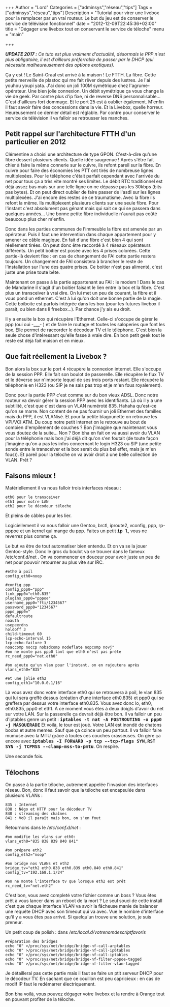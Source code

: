 +++
Author = "Lord"
Categories = ["adminsys","réseau","tips"]
Tags = ["adminsys","réseau","tips"]
Description = "Tutorial pour virer une livebox pour la remplacer par un vrai routeur. Le but du jeu est de conserver le service de télévision fonctionnel"
date = "2012-12-09T22:45:36+02:00"
title = "Dégager une livebox tout en conservant le service de téloche"
menu = "main"

+++

***UPDATE 2017 :*** *Ce tuto est plus vraiment d'actualité, désormais le PPP n'est plus obligatoire, il est d'ailleurs préferrable de passer par le DHCP (qui nécessite malheureusement des options exotiques).*

Ça y est ! Le Saint-Graal est arrivé à la maison ! Le FTTH.
La fibre.
Cette petite merveille de plastoc qui me fait rêver depuis des lustres.
Je l'ai youhou youpi yata.
J'ai donc un joli 100M symétrique chez l'agrume-opérateur.
Une bien jolie connexion.
Un débit symétrique ça vous change la vie de geek.
Par contre plus d'ip fixe, ni de reverse DNS personnalisable… C'est d'ailleurs fort dommage.
Et le port 25 est à oublier également.
M'enfin il faut savoir faire des concessions dans la vie.
Et la Livebox, quelle horreur.
Heureusement ce dernier détail est réglable.
Par contre pour conserver le service de télévision il va falloir se retrousser les manches.

## Petit rappel sur l'architecture FTTH d'un particulier en 2012
Clémentine a choisi une architecture de type GPON.
C'est-à-dire qu'une fibre dessert plusieurs clients.
Quelle idée saugrenue ! Après s'être fait chier à faire la même connerie sur le cuivre, ils refont pareil sur la fibre.
En cuivre pour faire des économies les PTT ont tirés de nombreuse lignes multiplexées.
Pour le téléphone c'était parfait cependant avec l'arrivée du net pour tous ça a très vite montré ses limites.
Le débit RTC traditionnel est déjà assez bas mais sur une telle ligne on ne dépasse pas les 30kbps (bits pas bytes).
Et on peut direct oublier de faire passer de l'asdl sur les lignes multiplexées.
J'ai encore des restes de ce traumatisme.
Avec la fibre ils refont la même.
Ils multiplexent plusieurs clients sur une seule fibre.
Pour l'instant c'est absolument pas génant mais qui sait ce qui se passera dans quelques années… Une bonne petite fibre individuelle n'aurait pas coûté beaucoup plus cher m'enfin.

Donc dans les parties communes de l'immeuble la fibre est amenée par un opérateur.
Puis il faut une intervention dans chaque appartement pour y amener ce câble magique.
En fait d'une fibre c'est bien 4 qui sont réellement tirées.
On peut donc être raccordé à 4 réseaux opérateurs différents.
Un petit boitier est posée avec les 4 prises colorées.
Cette partie-là devient fixe : en cas de changement de FAI cette partie restera toujours.
Un changement de FAI consistera à brancher le reste de l'installation sur l'une des quatre prises.
Ce boitier n'est pas alimenté, c'est juste une prise toute bête.

Maintenant on passe à la partie appartenant au FAI : le modem ! Dans le cas de Mandarine il s'agit d'un boitier faisant le lien entre la box et la fibre.
C'est plus un transceiver à vrai dire.
On lui met un peu de courant, la fibre et il vous pond un ethernet.
C'est à lui qu'on doit une bonne partie de la magie.
Cette boiboite est parfois intégrée dans les box (pour les futures livebox il parait, ou bien dans li freebox…).
Par chance j'y ais eu droit.

Il y a ensuite la box qui récupère l'Ethernet.
Celle-ci s'occupe de gérer le ppp (oui oui -___- ) et de faire le routage et toutes les saloperies que font les box.
Elle permet de raccorder le décodeur TV et le téléphone.
C'est bien la seule chose d'intéressant qu'elle fasse à vraie dire.
En bon petit geek tout le reste est déjà fait maison et en mieux.

## Que fait réellement la Livebox ?
Bon alors la box sur le port 4 récupère la connexion internet.
Elle s'occupe de la session PPP.
Elle fait son boulot de passerelle.
Elle récupère le flux TV et le déverse sur n'importe lequel de ses trois ports restant.
Elle récupère la téléphonie en H323 (ou SIP je ne sais pas trop et je m'en fous royalement).

Donc pour la partie PPP c'est comme sur du bon vieux ADSL.
Donc notre routeur va devoir gérer la session PPP avec les identifiants.
Là où il y a une subtilité, c'est que c'est dans un VLAN numéroté 835.
Hahaha qu'est-ce qu'on se marre.
Non content de ne pas fournir un joli Ethernet des familles mais du PPP, il est VLANisé.
Et pour la petite blagounette on retrouve les VPI/VCI ATM.
Du coup notre petit internet on le retrouve au bout de combien d'empilement de couches ?
Bon j'imagine que maintenant vous vous doutez de la suite… Non ?
Bon bha en fait on va aussi avoir du VLAN pour la téléphonie mais bon j'ai déjà dit qu'on s'en foutait (de toute façon j'imagine qu'on a pas les infos concernant le login H323 ou SIP (une petite sonde entre le transceiver et la box serait du plus bel effet, mais je m'en fous)).
Et pareil pour la téloche on va avoir droit à une belle collection de VLAN.
Prêt ?

## Faisons mieux !
Matériellement il va nous falloir trois interfaces réseau :
```
eth0 pour le transceiver
eth1 pour notre LAN
eth2 pour le décodeur téloche
```
Et pleins de câbles pour les lier.

Logiciellement il va nous falloir une Gentoo, brctl, iproute2, vconfig, ppp, rp-pppoe et un kernel qui mange du ppp.
Faites un petit **<samp>ip l</samp>**, vous ne reverrez plus comme ça.

Le but va être de tout automatiser bien entendu.
Et on va se la jouer Gentoo-style.
Donc le gros du boulot va se trouver dans le fameux /etc/conf.d/net .
On va commencer en douceur pour avoir juste un peu de net pour pouvoir retourner au plus vite sur IRC.
```
#eth0 à poil
config_eth0=noop

#config ppp
config_ppp0="ppp"
link_ppp0="eth0.835"
plugins_ppp0="pppoe"
username_ppp0="fti/1234567"
password_ppp0="1234567"
pppd_ppp0="
defaultroute
noauth
usepeerdns
holdoff 3
child-timeout 60
lcp-echo-interval 15
lcp-echo-failure 3
noaccomp noccp nobsdcomp nodeflate nopcomp novj"
#on ne monte pas ppp0 tant que eth0 n'est pas prête
rc_need_ppp0="net.eth0"

#on ajoute qu'un vlan pour l'instant, on en rajoutera après
vlans_eth0="835"

#et une jolie eth2
config_eth1="10.0.0.1/16"
```

Là vous avez donc votre interface eth0 qui se retrouvera à poil, le vlan 835 qui lui sera greffé dessus (création d'une interface eth0.835) et ppp0 qui se greffera par dessus votre interface eth0.835.
Vous avez donc lo, eth0, eth0.835, ppp0 et eth1.
À ce moment vous êtes à deux doigts d'avoir du net sur votre LAN.
Sur la passerelle ça devrait déjà être bon.
Il va falloir un peu d'iptables genre un petit : **<samp>iptables -t nat -A POSTROUTING -o ppp0 -j MASQUERADE</samp>**
Et voilà, le tour est joué.
Votre LAN est inondé de chatons boobs et autre memes.
Sauf que ça coince un peu partout.
Il va falloir faire mumuse avec la MTU grâce à toutes ces couches crasseuses.
On gère ça encore avec **<samp>iptables -I FORWARD -p tcp --tcp-flags SYN,RST SYN -j TCPMSS --clamp-mss-to-pmtu</samp>**.
On respire.

Une seconde fois.

## Télochons
On passe à la partie téloche, autrement appelée l'invasion des interfaces réseau.
Bon, donc il faut savoir que la téloche est encapsulée dans plusieurs VLANs :
```
835 : Internet
838 : Négo et HTTP pour le décodeur TV
840 : streaming des chaînes
841 : VoD il paraît mais bon, on s'en fout
```
Retournons dans le */etc/conf.d/net* :
```
#on modifie les vlans sur eth0:
vlans_eth0="835 838 839 840 841"

#on prépare eth2
config_eth2="noop"

#on bridge nos VLANs et eth2
bridge_tv="eth2 eth0.838 eth0.839 eth0.840 eth0.841"
config_tv="192.168.1.1/24"

#on ne monte l'interface tv que lorsque eth2 est prêt
rc_need_tv="net.eth2"
```
C'est bon, vous avez completé votre fichier comme un boss ?
Vous êtes prêt à vous lancer dans un reboot de la mort ?
Le seul souci de cette install c'est que chaque interface VLAN va avoir la fâcheuse manie de balancer une requête DHCP avec son timeout qui va avec.
Vue le nombre d'interface qu'il y a vous êtes pas arrivé.
Si quelqu'un trouve une solution, je suis preneur.

Un petit coup de polish : dans */etc/local.d/votrenomdescriptfavoris*
```
#réparation des bridges
echo "0" >/proc/sys/net/bridge/bridge-nf-call-arptables
echo "0" >/proc/sys/net/bridge/bridge-nf-call-ip6tables
echo "0" >/proc/sys/net/bridge/bridge-nf-call-iptables
echo "0" >/proc/sys/net/bridge/bridge-nf-filter-pppoe-tagged
echo "0" >/proc/sys/net/bridge/bridge-nf-filter-vlan-tagged
```
Je détaillerai pas cette partie mais il faut se faire un ptit serveur DHCP pour le décodeur TV.
En sachant que ce couillon est peu capricieux : en cas de modif IP faut le redémarrer électriquement.

Bon bha voilà, vous pouvez dégager votre livebox et la rendre à Orange tout en pouvant profiter de la téloche.

